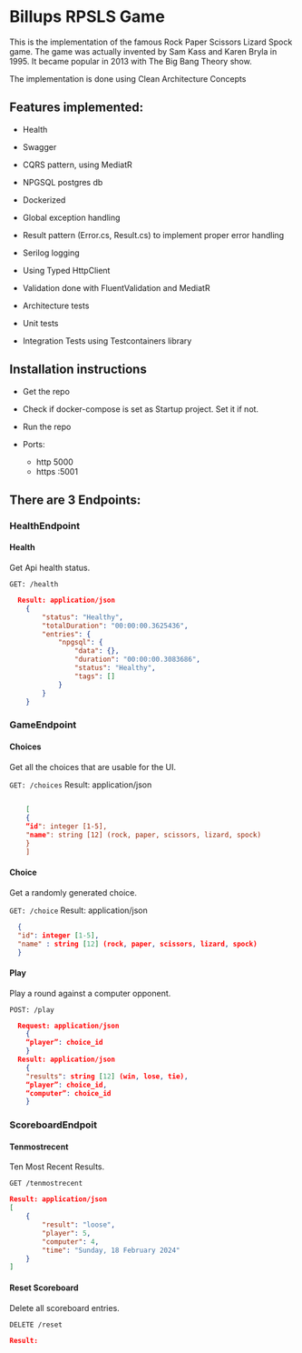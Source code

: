# Billups RPSLS Game 
This is the implementation of the famous Rock Paper Scissors Lizard Spock game. The game was actually invented by Sam Kass and Karen Bryla in 1995. It became popular in 2013 with The Big Bang Theory show.

The implementation is done using Clean  Architecture Concepts 

## Features implemented:

- Health
- Swagger
- CQRS pattern, using MediatR
- NPGSQL postgres db
- Dockerized
- Global exception handling
- Result pattern (Error.cs, Result.cs) to implement proper error handling
- Serilog logging
- Using Typed HttpClient        
- Validation done with FluentValidation and MediatR

- Architecture tests
- Unit tests
- Integration Tests using Testcontainers library


## Installation instructions
- Get the repo
- Check if docker-compose is set as Startup project. Set it if not.
- Run the repo

- Ports:
    - http 5000
    - https :5001

## There are 3 Endpoints:
### HealthEndpoint
#### Health
Get Api health status.

```GET: /health```

```json
  Result: application/json
    {
    	"status": "Healthy",
    	"totalDuration": "00:00:00.3625436",
    	"entries": {
    		"npgsql": {
    			"data": {},
    			"duration": "00:00:00.3083686",
    			"status": "Healthy",
    			"tags": []
    		}
    	}
    }
```    

### GameEndpoint
#### Choices
Get all the choices that are usable for the UI.

```GET: /choices```
Result: application/json
```json
  
    [
    {
    “id": integer [1-5],
    "name": string [12] (rock, paper, scissors, lizard, spock)
    }
    ]
```    
#### Choice
Get a randomly generated choice.

```GET: /choice```
Result: application/json
  ```json
    {
    "id": integer [1-5],
    "name" : string [12] (rock, paper, scissors, lizard, spock)
    }
```
#### Play
Play a round against a computer opponent.

```POST: /play```
```json
  Request: application/json
    {
    “player”: choice_id
    }
  Result: application/json
    {
    "results": string [12] (win, lose, tie),
    “player”: choice_id,
    “computer”: choice_id
    }
```
### ScoreboardEndpoit
#### Tenmostrecent
Ten Most Recent Results.

```GET /tenmostrecent```
```json
Result: application/json
[
	{
		"result": "loose",
		"player": 5,
		"computer": 4,
		"time": "Sunday, 18 February 2024"
	}
]
```
#### Reset Scoreboard
Delete all scoreboard entries.

```DELETE /reset```
```json
Result:
